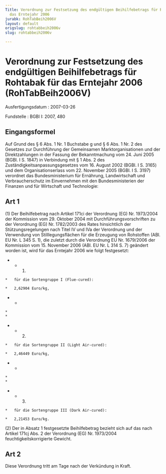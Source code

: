 ```yaml
---
Title: Verordnung zur Festsetzung des endgültigen Beihilfebetrags für Rohtabak  für
  das Erntejahr 2006
jurabk: RohTabBeih2006V
layout: default
origslug: rohtabbeih2006v
slug: rohtabbeih2006v

---
```


# Verordnung zur Festsetzung des endgültigen Beihilfebetrags für Rohtabak  für das Erntejahr 2006 (RohTabBeih2006V)

Ausfertigungsdatum
:   2007-03-26

Fundstelle
:   BGBl I: 2007, 480



## Eingangsformel

Auf Grund des § 6 Abs. 1 Nr. 1 Buchstabe g und § 6 Abs. 1 Nr. 2 des Gesetzes zur Durchführung der Gemeinsamen Marktorganisationen und der Direktzahlungen in der Fassung der Bekanntmachung vom 24. Juni 2005 (BGBl. I S. 1847) in Verbindung mit § 1 Abs. 2 des Zuständigkeitsanpassungsgesetzes vom 16. August 2002 (BGBl. I S. 3165) und dem Organisationserlass vom 22. November 2005 (BGBl. I S. 3197) verordnet das Bundesministerium für Ernährung, Landwirtschaft und Verbraucherschutz im Einvernehmen mit den Bundesministerien der Finanzen und für Wirtschaft und Technologie:


## Art 1

(1) Der Beihilfebetrag nach Artikel 171ci der Verordnung (EG) Nr. 1973/2004 der Kommission vom 29. Oktober 2004 mit Durchführungsvorschriften zu der Verordnung (EG) Nr. 1782/2003 des Rates hinsichtlich der Stützungsregelungen nach Titel IV und IVa der Verordnung und der Verwendung von Stilllegungsflächen für die Erzeugung von Rohstoffen (ABl. EU Nr. L 345 S. 1), die zuletzt durch die Verordnung EU Nr. 1679/2006 der Kommission vom 15. November 2006 (ABl. EU Nr. L 314 S. 7) geändert worden ist, wird für das Erntejahr 2006 wie folgt festgesetzt:

*    *   1.

    *   für die Sortengruppe I (Flue-cured):

    *   2,62904 Euro/kg,


*    *
    *
    *

*    *   2.

    *   für die Sortengruppe II (Light Air-cured):

    *   2,46449 Euro/kg,


*    *
    *
    *

*    *   3.

    *   für die Sortengruppe III (Dark Air-cured):

    *   2,21453 Euro/kg.




(2) Der in Absatz 1 festgesetzte Beihilfebetrag bezieht sich auf das nach Artikel 171cj Abs. 2 der Verordnung (EG) Nr. 1973/2004 feuchtigkeitskorrigierte Gewicht.


## Art 2

Diese Verordnung tritt am Tage nach der Verkündung in Kraft.

